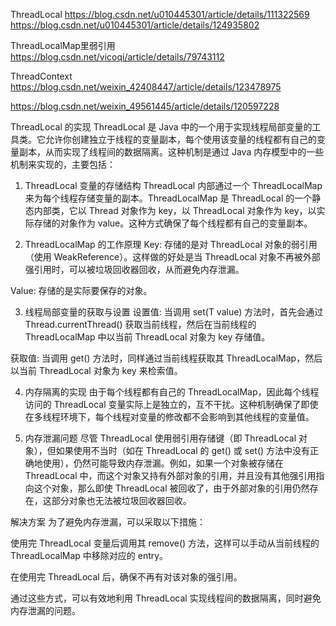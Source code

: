 ThreadLocal 
https://blog.csdn.net/u010445301/article/details/111322569
https://blog.csdn.net/u010445301/article/details/124935802

ThreadLocalMap里弱引用
https://blog.csdn.net/vicoqi/article/details/79743112


ThreadContext
https://blog.csdn.net/weixin_42408447/article/details/123478975

https://blog.csdn.net/weixin_49561445/article/details/120597228


ThreadLocal 的实现
ThreadLocal 是 Java 中的一个用于实现线程局部变量的工具类。它允许你创建独立于线程的变量副本，每个使用该变量的线程都有自己的变量副本，从而实现了线程间的数据隔离。这种机制是通过 Java 内存模型中的一些机制来实现的，主要包括：

1. ThreadLocal 变量的存储结构
ThreadLocal 内部通过一个 ThreadLocalMap 来为每个线程存储变量的副本。ThreadLocalMap 是 ThreadLocal 的一个静态内部类，它以 Thread 对象作为 key，以 ThreadLocal 对象作为 key，以实际存储的对象作为 value。这种方式确保了每个线程都有自己的变量副本。

2. ThreadLocalMap 的工作原理
Key: 存储的是对 ThreadLocal 对象的弱引用（使用 WeakReference）。这样做的好处是当 ThreadLocal 对象不再被外部强引用时，可以被垃圾回收器回收，从而避免内存泄漏。

Value: 存储的是实际要保存的对象。

3. 线程局部变量的获取与设置
设置值: 当调用 set(T value) 方法时，首先会通过 Thread.currentThread() 获取当前线程，然后在当前线程的 ThreadLocalMap 中以当前 ThreadLocal 对象为 key 存储值。

获取值: 当调用 get() 方法时，同样通过当前线程获取其 ThreadLocalMap，然后以当前 ThreadLocal 对象为 key 来检索值。

4. 内存隔离的实现
由于每个线程都有自己的 ThreadLocalMap，因此每个线程访问的 ThreadLocal 变量实际上是独立的，互不干扰。这种机制确保了即使在多线程环境下，每个线程对变量的修改都不会影响到其他线程的变量值。

5. 内存泄漏问题
尽管 ThreadLocal 使用弱引用存储键（即 ThreadLocal 对象），但如果使用不当时（如在 ThreadLocal 的 get() 或 set() 方法中没有正确地使用），仍然可能导致内存泄漏。例如，如果一个对象被存储在 ThreadLocal 中，而这个对象又持有外部对象的引用，并且没有其他强引用指向这个对象，那么即使 ThreadLocal 被回收了，由于外部对象的引用仍然存在，这部分对象也无法被垃圾回收器回收。

解决方案
为了避免内存泄漏，可以采取以下措施：

使用完 ThreadLocal 变量后调用其 remove() 方法，这样可以手动从当前线程的 ThreadLocalMap 中移除对应的 entry。

在使用完 ThreadLocal 后，确保不再有对该对象的强引用。

通过这些方式，可以有效地利用 ThreadLocal 实现线程间的数据隔离，同时避免内存泄漏的问题。